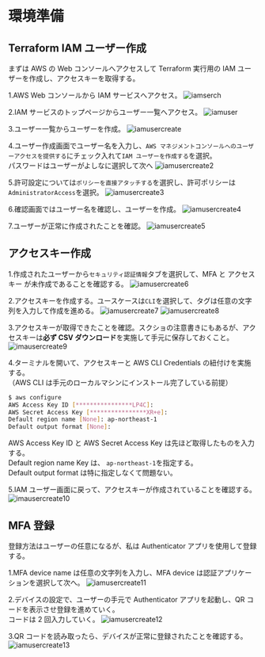 # 環境準備

## Terraform IAM ユーザー作成

まずは AWS の Web コンソールへアクセスして Terraform 実行用の IAM ユーザーを作成し、アクセスキーを取得する。

1.AWS Web コンソールから IAM サービスへアクセス。
![iamserch](/docs/1_first/img/iam-serch.png)

2.IAM サービスのトップページからユーザー一覧へアクセス。
![iamuser](/docs/1_first/img/ima-user.png)

3.ユーザー一覧からユーザーを作成。
![iamusercreate](/docs/1_first/img/iam-user-create.png)

4.ユーザー作成画面でユーザー名を入力し、`AWS マネジメントコンソールへのユーザーアクセスを提供する`にチェック入れて`IAM ユーザーを作成する`を選択。  
パスワードはユーザーがよしなに選択して次へ
![iamusercreate2](/docs/1_first/img/iam-user-create2.png)

5.許可設定については`ポリシーを直接アタッチする`を選択し、許可ポリシーは`AdministratorAccess`を選択。
![iamusercreate3](/docs/1_first/img/iam-user-create3.png)

6.確認画面ではユーザー名を確認し、ユーザーを作成。
![iamusercreate4](/docs/1_first/img/iam-user-create4.png)

7.ユーザーが正常に作成されたことを確認。
![iamusercreate5](/docs/1_first/img/iam-user-create5.png)

## アクセスキー作成

1.作成されたユーザーから`セキュリティ認証情報`タブを選択して、MFA と アクセスキー が未作成であることを確認する。
![iamusercreate6](/docs/1_first/img/iam-user-create6.png)

2.アクセスキーを作成する。ユースケースは`CLI`を選択して、タグは任意の文字列を入力して作成を進める。
![iamusercreate7](/docs/1_first/img/iam-user-create7.png)
![iamusercreate8](/docs/1_first/img/iam-user-create8.png)

3.アクセスキーが取得できたことを確認。スクショの注意書きにもあるが、アクセスキーは**必ず CSV ダウンロード**を実施して手元に保存しておくこと。
![imausercreate9](/docs/1_first/img/iam-user-create9.png)

4.ターミナルを開いて、アクセスキーと AWS CLI Credentials の紐付けを実施する。  
（AWS CLI は手元のローカルマシンにインストール完了している前提）

```bash
$ aws configure
AWS Access Key ID [****************LP4C]:
AWS Secret Access Key [****************XR+e]:
Default region name [None]: ap-northeast-1
Default output format [None]:
```

AWS Access Key ID と AWS Secret Access Key は先ほど取得したものを入力する。  
Default region name Key は、 `ap-northeast-1`を指定する。  
Default output format は特に指定しなくて問題ない。

5.IAM ユーザー画面に戻って、アクセスキーが作成されていることを確認する。
![imausercreate10](/docs/1_first/img/iam-user-create10.png)

## MFA 登録

登録方法はユーザーの任意になるが、私は Authenticator アプリを使用して登録する。

1.MFA device name は任意の文字列を入力し、MFA device は認証アプリケーションを選択して次へ。
![iamusercreate11](/docs/1_first/img/iam-user-create11.png)

2.デバイスの設定で、ユーザーの手元で Authenticator アプリを起動し、QR コードを表示させ登録を進めていく。  
コードは 2 回入力していく。
![iamusercreate12](/docs/1_first/img/iam-user-create12.png)

3.QR コードを読み取ったら、デバイスが正常に登録されたことを確認する。
![iamusercreate13](/docs/1_first/img/iam-user-create13.png)
